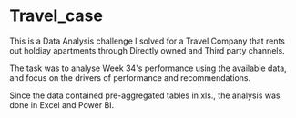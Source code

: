 # Travel_case
This is a Data Analysis challenge I solved for a Travel Company that rents out holdiay apartments through Directly owned and Third party channels.

The task was to analyse Week 34's performance using the available data, and focus on the drivers of performance and recommendations. 

Since the data contained pre-aggregated tables in xls., the analysis was done in Excel and Power BI. 
